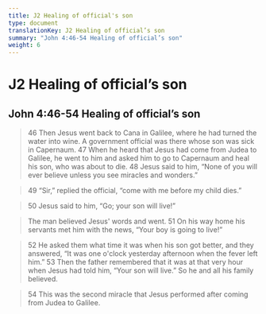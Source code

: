 ```yaml
---
title: J2 Healing of official's son
type: document
translationKey: J2 Healing of official’s son
summary: "John 4:46-54 Healing of official’s son"
weight: 6
---
```

# J2 Healing of official’s son

## John 4:46-54 Healing of official’s son

>   46 Then Jesus went back to Cana in Galilee, where he had turned the water into wine. A government official was there whose son was sick in Capernaum. 47 When he heard that Jesus had come from Judea to Galilee, he went to him and asked him to go to Capernaum and heal his son, who was about to die. 48 Jesus said to him, “None of you will ever believe unless you see miracles and wonders.”

>   49 “Sir,” replied the official, “come with me before my child dies.”

>   50 Jesus said to him, “Go; your son will live!”

>   The man believed Jesus' words and went. 51 On his way home his servants met him with the news, “Your boy is going to live!”

>   52 He asked them what time it was when his son got better, and they answered, “It was one o'clock yesterday afternoon when the fever left him.” 53 Then the father remembered that it was at that very hour when Jesus had told him, “Your son will live.” So he and all his family believed.

>   54 This was the second miracle that Jesus performed after coming from Judea to Galilee.

